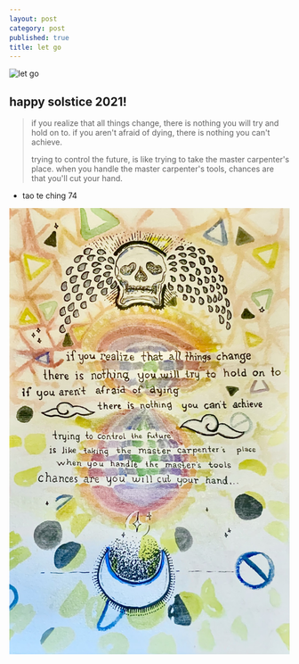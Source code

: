 ```yaml
---
layout: post
category: post
published: true
title: let go
---
```

![let go](/media/let-go.png)


## happy solstice 2021!

>if you realize that all things change,
>there is nothing you will try and hold on to.
>if you aren't afraid of dying,
>there is nothing you can't achieve.
>
>trying to control the future,
>is like trying to take the master carpenter's place.
>when you handle the master carpenter's tools,
>chances are that you'll cut your hand.

- tao te ching 74


![let go watercolor and ink drawing](/media/let-go-ink.jpeg)
